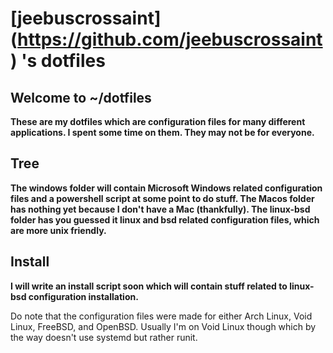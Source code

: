 # [jeebuscrossaint] (https://github.com/jeebuscrossaint) 's dotfiles

## Welcome to ~/dotfiles 

**These are my dotfiles which are configuration files for many different applications. I spent some time on them. They may not be for everyone.**

## Tree

**The windows folder will contain Microsoft Windows related configuration files and a powershell script at some point to do stuff. The Macos folder has nothing yet because I don't have a Mac (thankfully). The linux-bsd folder has you guessed it linux and bsd related configuration files, which are more unix friendly.**

## Install

**I will write an install script soon which will contain stuff related to linux-bsd configuration installation.**

Do note that the configuration files were made for either Arch Linux, Void Linux, FreeBSD, and OpenBSD. Usually I'm on Void Linux though which by the way doesn't use systemd but rather runit.
